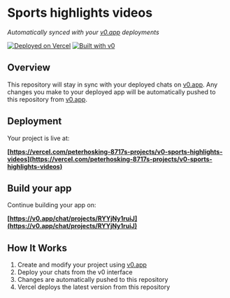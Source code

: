 # Sports highlights videos

*Automatically synced with your [v0.app](https://v0.app) deployments*

[![Deployed on Vercel](https://img.shields.io/badge/Deployed%20on-Vercel-black?style=for-the-badge&logo=vercel)](https://vercel.com/peterhosking-8717s-projects/v0-sports-highlights-videos)
[![Built with v0](https://img.shields.io/badge/Built%20with-v0.app-black?style=for-the-badge)](https://v0.app/chat/projects/RYYjNy1ruiJ)

## Overview

This repository will stay in sync with your deployed chats on [v0.app](https://v0.app).
Any changes you make to your deployed app will be automatically pushed to this repository from [v0.app](https://v0.app).

## Deployment

Your project is live at:

**[https://vercel.com/peterhosking-8717s-projects/v0-sports-highlights-videos](https://vercel.com/peterhosking-8717s-projects/v0-sports-highlights-videos)**

## Build your app

Continue building your app on:

**[https://v0.app/chat/projects/RYYjNy1ruiJ](https://v0.app/chat/projects/RYYjNy1ruiJ)**

## How It Works

1. Create and modify your project using [v0.app](https://v0.app)
2. Deploy your chats from the v0 interface
3. Changes are automatically pushed to this repository
4. Vercel deploys the latest version from this repository
